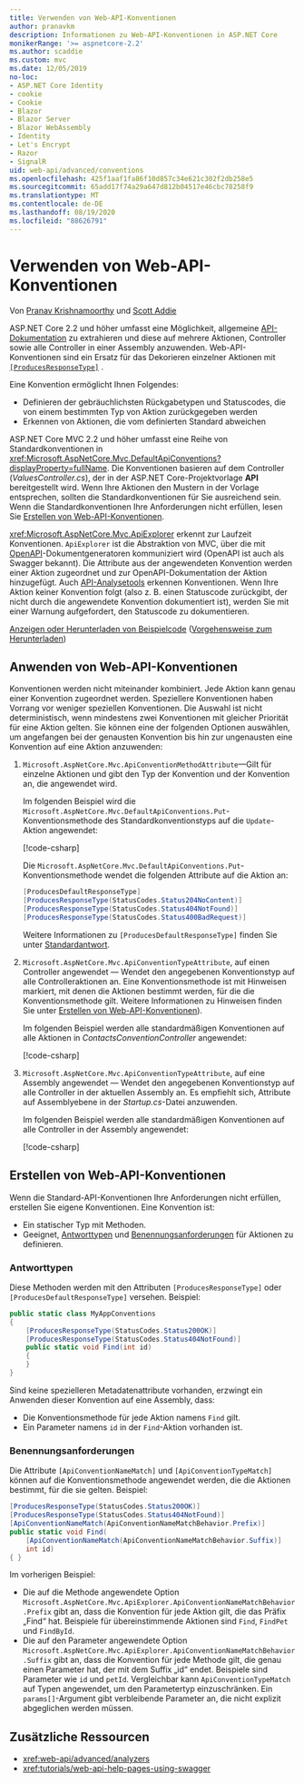 ```yaml
---
title: Verwenden von Web-API-Konventionen
author: pranavkm
description: Informationen zu Web-API-Konventionen in ASP.NET Core
monikerRange: '>= aspnetcore-2.2'
ms.author: scaddie
ms.custom: mvc
ms.date: 12/05/2019
no-loc:
- ASP.NET Core Identity
- cookie
- Cookie
- Blazor
- Blazor Server
- Blazor WebAssembly
- Identity
- Let's Encrypt
- Razor
- SignalR
uid: web-api/advanced/conventions
ms.openlocfilehash: 425f1aaf1fa86f10d857c34e621c302f2db258e5
ms.sourcegitcommit: 65add17f74a29a647d812b04517e46cbc78258f9
ms.translationtype: MT
ms.contentlocale: de-DE
ms.lasthandoff: 08/19/2020
ms.locfileid: "88626791"
---
```

# <a name="use-web-api-conventions"></a>Verwenden von Web-API-Konventionen

Von [Pranav Krishnamoorthy](https://github.com/pranavkm) und [Scott Addie](https://github.com/scottaddie)

ASP.NET Core 2.2 und höher umfasst eine Möglichkeit, allgemeine [API-Dokumentation](xref:tutorials/web-api-help-pages-using-swagger) zu extrahieren und diese auf mehrere Aktionen, Controller sowie alle Controller in einer Assembly anzuwenden. Web-API-Konventionen sind ein Ersatz für das Dekorieren einzelner Aktionen mit [`[ProducesResponseType]`](xref:Microsoft.AspNetCore.Mvc.ProducesResponseTypeAttribute) .

Eine Konvention ermöglicht Ihnen Folgendes:

* Definieren der gebräuchlichsten Rückgabetypen und Statuscodes, die von einem bestimmten Typ von Aktion zurückgegeben werden
* Erkennen von Aktionen, die vom definierten Standard abweichen

ASP.NET Core MVC 2.2 und höher umfasst eine Reihe von Standardkonventionen in <xref:Microsoft.AspNetCore.Mvc.DefaultApiConventions?displayProperty=fullName>. Die Konventionen basieren auf dem Controller (*ValuesController.cs*), der in der ASP.NET Core-Projektvorlage **API** bereitgestellt wird. Wenn Ihre Aktionen den Mustern in der Vorlage entsprechen, sollten die Standardkonventionen für Sie ausreichend sein. Wenn die Standardkonventionen Ihre Anforderungen nicht erfüllen, lesen Sie [Erstellen von Web-API-Konventionen](#create-web-api-conventions).

<xref:Microsoft.AspNetCore.Mvc.ApiExplorer> erkennt zur Laufzeit Konventionen. `ApiExplorer` ist die Abstraktion von MVC, über die mit [OpenAPI](https://www.openapis.org/)-Dokumentgeneratoren kommuniziert wird (OpenAPI ist auch als Swagger bekannt). Die Attribute aus der angewendeten Konvention werden einer Aktion zugeordnet und zur OpenAPI-Dokumentation der Aktion hinzugefügt. Auch [API-Analysetools](xref:web-api/advanced/analyzers) erkennen Konventionen. Wenn Ihre Aktion keiner Konvention folgt (also z. B. einen Statuscode zurückgibt, der nicht durch die angewendete Konvention dokumentiert ist), werden Sie mit einer Warnung aufgefordert, den Statuscode zu dokumentieren.

[Anzeigen oder Herunterladen von Beispielcode](https://github.com/dotnet/AspNetCore.Docs/tree/master/aspnetcore/web-api/advanced/conventions/sample) ([Vorgehensweise zum Herunterladen](xref:index#how-to-download-a-sample))

## <a name="apply-web-api-conventions"></a>Anwenden von Web-API-Konventionen

Konventionen werden nicht miteinander kombiniert. Jede Aktion kann genau einer Konvention zugeordnet werden. Speziellere Konventionen haben Vorrang vor weniger speziellen Konventionen. Die Auswahl ist nicht deterministisch, wenn mindestens zwei Konventionen mit gleicher Priorität für eine Aktion gelten. Sie können eine der folgenden Optionen auswählen, um angefangen bei der genausten Konvention bis hin zur ungenausten eine Konvention auf eine Aktion anzuwenden:

1. `Microsoft.AspNetCore.Mvc.ApiConventionMethodAttribute`&mdash;Gilt für einzelne Aktionen und gibt den Typ der Konvention und der Konvention an, die angewendet wird.

    Im folgenden Beispiel wird die `Microsoft.AspNetCore.Mvc.DefaultApiConventions.Put`-Konventionsmethode des Standardkonventionstyps auf die `Update`-Aktion angewendet:

    [!code-csharp[](conventions/sample/Controllers/ContactsConventionController.cs?name=snippet_ApiConventionMethod&highlight=3)]

    Die `Microsoft.AspNetCore.Mvc.DefaultApiConventions.Put`-Konventionsmethode wendet die folgenden Attribute auf die Aktion an:

    ```csharp
    [ProducesDefaultResponseType]
    [ProducesResponseType(StatusCodes.Status204NoContent)]
    [ProducesResponseType(StatusCodes.Status404NotFound)]
    [ProducesResponseType(StatusCodes.Status400BadRequest)]
    ```

    Weitere Informationen zu `[ProducesDefaultResponseType]` finden Sie unter [Standardantwort](https://swagger.io/docs/specification/describing-responses/#default).

1. `Microsoft.AspNetCore.Mvc.ApiConventionTypeAttribute`, auf einen Controller angewendet &mdash; Wendet den angegebenen Konventionstyp auf alle Controlleraktionen an. Eine Konventionsmethode ist mit Hinweisen markiert, mit denen die Aktionen bestimmt werden, für die die Konventionsmethode gilt. Weitere Informationen zu Hinweisen finden Sie unter [Erstellen von Web-API-Konventionen](#create-web-api-conventions)).

    Im folgenden Beispiel werden alle standardmäßigen Konventionen auf alle Aktionen in *ContactsConventionController* angewendet:

    [!code-csharp[](conventions/sample/Controllers/ContactsConventionController.cs?name=snippet_ApiConventionTypeAttribute&highlight=2)]

1. `Microsoft.AspNetCore.Mvc.ApiConventionTypeAttribute`, auf eine Assembly angewendet &mdash; Wendet den angegebenen Konventionstyp auf alle Controller in der aktuellen Assembly an. Es empfiehlt sich, Attribute auf Assemblyebene in der *Startup.cs*-Datei anzuwenden.

    Im folgenden Beispiel werden alle standardmäßigen Konventionen auf alle Controller in der Assembly angewendet:

    [!code-csharp[](conventions/sample/Startup.cs?name=snippet_ApiConventionTypeAttribute&highlight=1)]

## <a name="create-web-api-conventions"></a>Erstellen von Web-API-Konventionen

Wenn die Standard-API-Konventionen Ihre Anforderungen nicht erfüllen, erstellen Sie eigene Konventionen. Eine Konvention ist:

* Ein statischer Typ mit Methoden.
* Geeignet, [Antworttypen](#response-types) und [Benennungsanforderungen](#naming-requirements) für Aktionen zu definieren.

### <a name="response-types"></a>Antworttypen

Diese Methoden werden mit den Attributen `[ProducesResponseType]` oder `[ProducesDefaultResponseType]` versehen. Beispiel:

```csharp
public static class MyAppConventions
{
    [ProducesResponseType(StatusCodes.Status200OK)]
    [ProducesResponseType(StatusCodes.Status404NotFound)]
    public static void Find(int id)
    {
    }
}
```

Sind keine spezielleren Metadatenattribute vorhanden, erzwingt ein Anwenden dieser Konvention auf eine Assembly, dass:

* Die Konventionsmethode für jede Aktion namens `Find` gilt.
* Ein Parameter namens `id` in der `Find`-Aktion vorhanden ist.

### <a name="naming-requirements"></a>Benennungsanforderungen

Die Attribute `[ApiConventionNameMatch]` und `[ApiConventionTypeMatch]` können auf die Konventionsmethode angewendet werden, die die Aktionen bestimmt, für die sie gelten. Beispiel:

```csharp
[ProducesResponseType(StatusCodes.Status200OK)]
[ProducesResponseType(StatusCodes.Status404NotFound)]
[ApiConventionNameMatch(ApiConventionNameMatchBehavior.Prefix)]
public static void Find(
    [ApiConventionNameMatch(ApiConventionNameMatchBehavior.Suffix)]
    int id)
{ }
```

Im vorherigen Beispiel:

* Die auf die Methode angewendete Option `Microsoft.AspNetCore.Mvc.ApiExplorer.ApiConventionNameMatchBehavior.Prefix` gibt an, dass die Konvention für jede Aktion gilt, die das Präfix „Find“ hat. Beispiele für übereinstimmende Aktionen sind `Find`, `FindPet` und `FindById`.
* Die auf den Parameter angewendete Option `Microsoft.AspNetCore.Mvc.ApiExplorer.ApiConventionNameMatchBehavior.Suffix` gibt an, dass die Konvention für jede Methode gilt, die genau einen Parameter hat, der mit dem Suffix „id“ endet. Beispiele sind Parameter wie `id` und `petId`. Vergleichbar kann `ApiConventionTypeMatch` auf Typen angewendet, um den Parametertyp einzuschränken. Ein `params[]`-Argument gibt verbleibende Parameter an, die nicht explizit abgeglichen werden müssen.

## <a name="additional-resources"></a>Zusätzliche Ressourcen

* <xref:web-api/advanced/analyzers>
* <xref:tutorials/web-api-help-pages-using-swagger>
